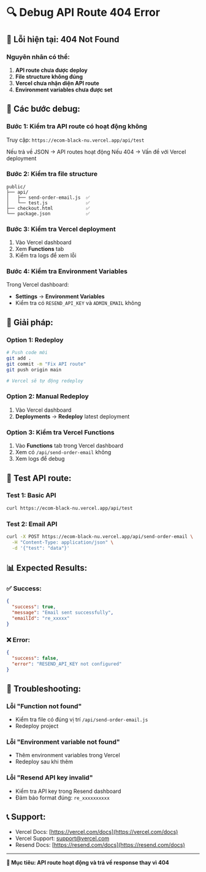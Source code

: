 # 🔍 Debug API Route 404 Error

## 🚨 Lỗi hiện tại: 404 Not Found

### **Nguyên nhân có thể:**

1. **API route chưa được deploy**
2. **File structure không đúng**
3. **Vercel chưa nhận diện API route**
4. **Environment variables chưa được set**

## 🔧 **Các bước debug:**

### **Bước 1: Kiểm tra API route có hoạt động không**

Truy cập: `https://ecom-black-nu.vercel.app/api/test`

Nếu trả về JSON → API routes hoạt động
Nếu 404 → Vấn đề với Vercel deployment

### **Bước 2: Kiểm tra file structure**

```
public/
├── api/
│   ├── send-order-email.js  ✅
│   └── test.js              ✅
├── checkout.html            ✅
└── package.json             ✅
```

### **Bước 3: Kiểm tra Vercel deployment**

1. Vào Vercel dashboard
2. Xem **Functions** tab
3. Kiểm tra logs để xem lỗi

### **Bước 4: Kiểm tra Environment Variables**

Trong Vercel dashboard:
- **Settings** → **Environment Variables**
- Kiểm tra có `RESEND_API_KEY` và `ADMIN_EMAIL` không

## 🚀 **Giải pháp:**

### **Option 1: Redeploy**
```bash
# Push code mới
git add .
git commit -m "Fix API route"
git push origin main

# Vercel sẽ tự động redeploy
```

### **Option 2: Manual Redeploy**
1. Vào Vercel dashboard
2. **Deployments** → **Redeploy** latest deployment

### **Option 3: Kiểm tra Vercel Functions**
1. Vào **Functions** tab trong Vercel dashboard
2. Xem có `/api/send-order-email` không
3. Xem logs để debug

## 🧪 **Test API route:**

### **Test 1: Basic API**
```bash
curl https://ecom-black-nu.vercel.app/api/test
```

### **Test 2: Email API**
```bash
curl -X POST https://ecom-black-nu.vercel.app/api/send-order-email \
  -H "Content-Type: application/json" \
  -d '{"test": "data"}'
```

## 📊 **Expected Results:**

### **✅ Success:**
```json
{
  "success": true,
  "message": "Email sent successfully",
  "emailId": "re_xxxxx"
}
```

### **❌ Error:**
```json
{
  "success": false,
  "error": "RESEND_API_KEY not configured"
}
```

## 🔧 **Troubleshooting:**

### **Lỗi "Function not found"**
- Kiểm tra file có đúng vị trí `/api/send-order-email.js`
- Redeploy project

### **Lỗi "Environment variable not found"**
- Thêm environment variables trong Vercel
- Redeploy sau khi thêm

### **Lỗi "Resend API key invalid"**
- Kiểm tra API key trong Resend dashboard
- Đảm bảo format đúng: `re_xxxxxxxxxx`

## 📞 **Support:**

- Vercel Docs: [https://vercel.com/docs](https://vercel.com/docs)
- Vercel Support: support@vercel.com
- Resend Docs: [https://resend.com/docs](https://resend.com/docs)

---

**🎯 Mục tiêu: API route hoạt động và trả về response thay vì 404**
